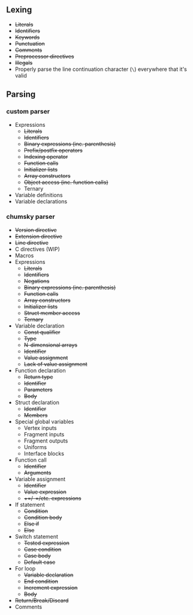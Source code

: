 ## Lexing
- ~~Literals~~
- ~~Identifiers~~
- ~~Keywords~~
- ~~Punctuation~~
- ~~Comments~~
- ~~Preprocessor directives~~
- ~~Illegals~~
- Properly parse the line continuation character (`\`) everywhere that it's valid

## Parsing
### custom parser
- Expressions
    - ~~Literals~~
    - ~~Identifiers~~
    - ~~Binary expressions (inc. parenthesis)~~
    - ~~Prefix/postfix operators~~
    - ~~Indexing operator~~
    - ~~Function calls~~
    - ~~Initializer lists~~
    - ~~Array constructors~~
    - ~~Object access (inc. function calls)~~
    - Ternary
- Variable definitions
- Variable declarations

### chumsky parser
- ~~Version directive~~
- ~~Extension directive~~
- ~~Line directive~~
- C directives (WIP)
- Macros
- Expressions
    - ~~Literals~~
    - ~~Identifiers~~
    - ~~Negations~~
    - ~~Binary expressions (inc. parenthesis)~~
    - ~~Function calls~~
    - ~~Array constructors~~
    - ~~Initializer lists~~
    - ~~Struct member access~~
    - ~~Ternary~~
- Variable declaration
    - ~~Const qualifier~~
    - ~~Type~~
    - ~~N-dimensional arrays~~
    - ~~Identifier~~
    - ~~Value assignment~~
    - ~~Lack of value assignment~~
- Function declaration
    - ~~Return type~~
    - ~~Identifier~~
    - ~~Parameters~~
    - ~~Body~~
- Struct declaration
    - ~~Identifier~~
    - ~~Members~~
- Special global variables
    - Vertex inputs
    - Fragment inputs
    - Fragment outputs
    - Uniforms
    - Interface blocks
- Function call
    - ~~Identifier~~
    - ~~Arguments~~
- Variable assignment
    - ~~Identifier~~
    - ~~Value expression~~
    - ~~+=/-=/etc. expressions~~
- If statement
    - ~~Condition~~
    - ~~Condition body~~
    - ~~Else if~~
    - ~~Else~~
- Switch statement
    - ~~Tested expression~~
    - ~~Case condition~~
    - ~~Case body~~
    - ~~Default case~~
- For loop
    - ~~Variable declaration~~
    - ~~End condition~~
    - ~~Increment expression~~
    - ~~Body~~
- ~~Return/Break/Discard~~
- Comments